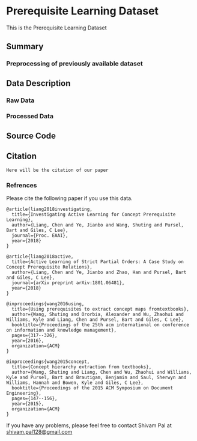 # Prerequisite Learning Dataset
This is the Prerequisite Learning Dataset


## Summary


### Preprocessing of previously available dataset


## Data Description

### Raw Data

### Processed Data

## Source Code

## Citation
```
Here will be the citation of our paper
```

### Refrences
Please cite the following paper if you use this data.
```
@article{liang2018investigating,
  title={Investigating Active Learning for Concept Prerequisite Learning},
  author={Liang, Chen and Ye, Jianbo and Wang, Shuting and Pursel, Bart and Giles, C Lee},
  journal={Proc. EAAI},
  year={2018}
}

@article{liang2018active,
  title={Active Learning of Strict Partial Orders: A Case Study on Concept Prerequisite Relations},
  author={Liang, Chen and Ye, Jianbo and Zhao, Han and Pursel, Bart and Giles, C Lee},
  journal={arXiv preprint arXiv:1801.06481},
  year={2018}
}

@inproceedings{wang2016using,
  title={Using prerequisites to extract concept maps fromtextbooks},
  author={Wang, Shuting and Ororbia, Alexander and Wu, Zhaohui and Williams, Kyle and Liang, Chen and Pursel, Bart and Giles, C Lee},
  booktitle={Proceedings of the 25th acm international on conference on information and knowledge management},
  pages={317--326},
  year={2016},
  organization={ACM}
}

@inproceedings{wang2015concept,
  title={Concept hierarchy extraction from textbooks},
  author={Wang, Shuting and Liang, Chen and Wu, Zhaohui and Williams, Kyle and Pursel, Bart and Brautigam, Benjamin and Saul, Sherwyn and Williams, Hannah and Bowen, Kyle and Giles, C Lee},
  booktitle={Proceedings of the 2015 ACM Symposium on Document Engineering},
  pages={147--156},
  year={2015},
  organization={ACM}
}
```
If you have any problems, please feel free to contact Shivam Pal at shivam.pal128@gmail.com